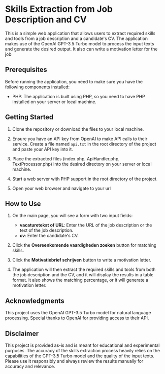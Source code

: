 # Skills Extraction from Job Description and CV

This is a simple web application that allows users to extract required skills and tools from a job description and a candidate's CV. The application makes use of the OpenAI GPT-3.5 Turbo model to process the input texts and generate the desired output. It also can write a motivation letter for the job

## Prerequisites

Before running the application, you need to make sure you have the following components installed:

- PHP: The application is built using PHP, so you need to have PHP installed on your server or local machine.

## Getting Started

1. Clone the repository or download the files to your local machine.

2. Ensure you have an API key from OpenAI to make API calls to their service. Create a file named `api.txt` in the root directory of the project and paste your API key into it.

3. Place the extracted files (index.php, ApiHandler.php, TextProcessor.php) into the desired directory on your server or local machine.

4. Start a web server with PHP support in the root directory of the project.

5. Open your web browser and navigate to your url

## How to Use

1. On the main page, you will see a form with two input fields:
   - **vacaturetekst of URL**: Enter the URL of the job description or the text of the job description.
   - **cv**: Enter the candidate's CV.

2. Click the **Overeenkomende vaardigheden zoeken** button for matching skills.
3. Click the **Motivatiebrief schrijven** button to write a motivation letter.

4. The application will then extract the required skills and tools from both the job description and the CV, and it will display the results in a table format. It also shows the matching percentage, or it will generate a motivation letter.


## Acknowledgments

This project uses the OpenAI GPT-3.5 Turbo model for natural language processing. Special thanks to OpenAI for providing access to their API.

## Disclaimer

This project is provided as-is and is meant for educational and experimental purposes. The accuracy of the skills extraction process heavily relies on the capabilities of the GPT-3.5 Turbo model and the quality of the input texts. Please use it responsibly and always review the results manually for accuracy and relevance.
